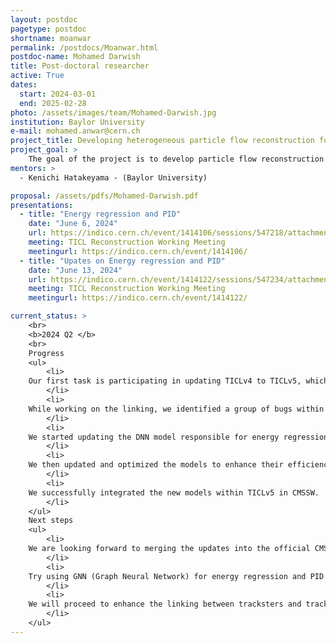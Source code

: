 ```yaml
---
layout: postdoc
pagetype: postdoc
shortname: moanwar
permalink: /postdocs/Moanwar.html
postdoc-name: Mohamed Darwish
title: Post-doctoral researcher
active: True
dates:
  start: 2024-03-01
  end: 2025-02-28
photo: /assets/images/team/Mohamed-Darwish.jpg
institution: Baylor University
e-mail: mohamed.anwar@cern.ch
project_title: Developing heterogeneous particle flow reconstruction for the CMS Phase 2 detector
project_goal: >
    The goal of the project is to develop particle flow reconstruction for the CMS Phase 2, using 'The Iterative CLustering' (TICL) as a baseline, to improve physics performance, and to establish a coherent PF reconstruction across all calorimeters. TICL is a modular framework developed for heterogeneous infrastructure that provides particle shower reconstruction and particle flow candidate reconstruction. It was primarily developed for HGCAL but could also work well for other calorimeter regions, thus enabling coherent reconstruction across all calorimeter regions. Additionally, we will work on further completing the transition of the CUDA-based software-implemented PF modules to a portability library, 'Alpaka,' and deploy it not only for use at the high-level trigger (HLT) but also for offline reconstruction.
mentors: >
  - Kenichi Hatakeyama - (Baylor University)

proposal: /assets/pdfs/Mohamed-Darwish.pdf
presentations:
  - title: "Energy regression and PID"
    date: "June 6, 2024"
    url: https://indico.cern.ch/event/1414106/sessions/547218/attachments/2872414/5029541/Ticl_Meeting_6Jun.pdf
    meeting: TICL Reconstruction Working Meeting
    meetingurl: https://indico.cern.ch/event/1414106/
  - title: "Upates on Energy regression and PID"
    date: "June 13, 2024"
    url: https://indico.cern.ch/event/1414122/sessions/547234/attachments/2876913/5038451/Ticl_Meeting_13Jun.pdf
    meeting: TICL Reconstruction Working Meeting
    meetingurl: https://indico.cern.ch/event/1414122/

current_status: >
    <br>
    <b>2024 Q2 </b>
    <br>
    Progress
    <ul>
        <li>
    Our first task is participating in updating TICLv4 to TICLv5, which is responsible for object reconstruction in the HGCAL. We started by working on the linking between the tracksters and tracks within TICLv5.
        </li>
        <li>
    While working on the linking, we identified a group of bugs within the code. Fortunately, thanks to the prompt response from the team, all the reported issues have been successfully resolved.
        </li>
        <li>
    We started updating the DNN model responsible for energy regression and particle identification (PID). First, we retrained the model to account for the improvements in the code that will be included in v5. Additionally, we split the model into two separate models: one for energy regression and one for PID.
        </li>
        <li>
    We then updated and optimized the models to enhance their efficiency, saving them in ONNX format. Additionally, we optimized them for prediction time to ensure faster evaluation times.
        </li>
        <li>
    We successfully integrated the new models within TICLv5 in CMSSW.
        </li>
    </ul>
    Next steps
    <ul>
        <li>
    We are looking forward to merging the updates into the official CMSSW releases
        </li>
        <li>
    Try using GNN (Graph Neural Network) for energy regression and PID instead of CNN.
        </li>
        <li>
    We will proceed to enhance the linking between tracksters and tracks within the code.
        </li>
    </ul>
---
```


